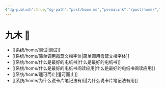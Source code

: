 ```yaml
---
{"dg-publish":true,"dg-path":"post/home.md","permalink":"/post/home/","tags":["gardenEntry"],"noteIcon":"1","created":"2023-04-12T11:56:07.275+08:00","updated":""}
---
```


# 九木 🌲



- [[系统/home/测试\|测试]]
- [[系统/home/简单调用霞鹜文楷字体\|简单调用霞鹜文楷字体]]
- [[系统/home/什么是最好的电纸书\|什么是最好的电纸书]]
- [[系统/home/什么是最好的电纸书阅读应用\|什么是最好的电纸书阅读应用]]
- [[系统/home/适可而止\|适可而止]]
- [[系统/home/为什么说卡片笔记法有用\|为什么说卡片笔记法有用]]



